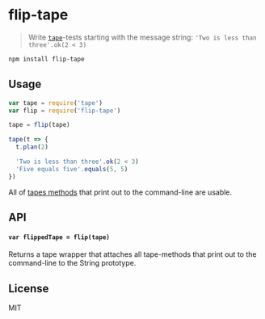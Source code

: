 # flip-tape

> Write [`tape`](https://github.com/substack/tape)-tests starting with the message string: `'Two is less than three'.ok(2 < 3)`

```bash
npm install flip-tape
```

## Usage

```js
var tape = require('tape')
var flip = require('flip-tape')

tape = flip(tape)

tape(t => {
  t.plan(2)

  'Two is less than three'.ok(2 < 3)
  'Five equals five'.equals(5, 5)
})
```

All of [tapes methods](https://github.com/substack/tape#methods) that print out to the command-line are usable.

## API

#### `var flippedTape = flip(tape)`

Returns a tape wrapper that attaches all tape-methods that print out to the command-line to the String prototype.

## License

MIT
